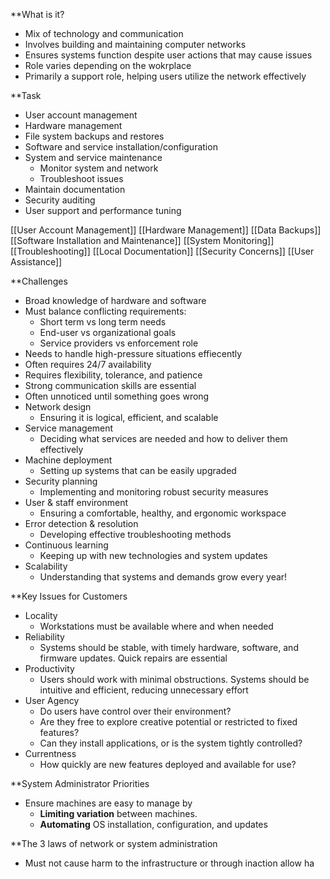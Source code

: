 **What is it?
- Mix of technology and communication
- Involves building and maintaining computer networks
- Ensures systems function despite user actions that may cause issues
- Role varies depending on the wokrplace
- Primarily a support role, helping users utilize the network effectively 

**Task
- User account management
- Hardware management
- File system backups and restores
- Software and service installation/configuration
- System and service maintenance
	- Monitor system and network
	- Troubleshoot issues
- Maintain documentation
- Security auditing
- User support and performance tuning

[[User Account Management]]
[[Hardware Management]]
[[Data Backups]]
[[Software Installation and Maintenance]]
[[System Monitoring]]
[[Troubleshooting]]
[[Local Documentation]]
[[Security Concerns]]
[[User Assistance]]

**Challenges
- Broad knowledge of hardware and software
- Must balance conflicting requirements:
	- Short term vs long term needs
	- End-user vs organizational goals
	- Service providers vs enforcement role
- Needs to handle high-pressure situations effiecently
- Often requires 24/7 availability
- Requires flexibility, tolerance, and patience
- Strong communication skills are essential
- Often unnoticed until something goes wrong
- Network design 
	- Ensuring it is logical, efficient, and scalable
- Service management
	- Deciding what services are needed and how to deliver them effectively
- Machine deployment
	- Setting up systems that can be easily upgraded
- Security planning 
	- Implementing and monitoring robust security measures
- User & staff environment
	- Ensuring a comfortable, healthy, and ergonomic workspace
- Error detection & resolution
	- Developing effective troubleshooting methods
- Continuous learning
	- Keeping up with new technologies and system updates
- Scalability
	- Understanding that systems and demands grow every year!

**Key Issues for Customers
- Locality
	- Workstations must be available where and when needed
- Reliability 
	- Systems should be stable, with timely hardware, software, and firmware updates. Quick repairs are essential
- Productivity
	- Users should work with minimal obstructions. Systems should be intuitive and efficient, reducing unnecessary effort
- User Agency
    - Do users have control over their environment?
    - Are they free to explore creative potential or restricted to fixed features?
    - Can they install applications, or is the system tightly controlled?
- Currentness
    - How quickly are new features deployed and available for use?

**System Administrator Priorities
- Ensure machines are easy to manage by
    - **Limiting variation** between machines.
    - **Automating** OS installation, configuration, and updates

**The 3 laws of network or system administration
- Must not cause harm to the infrastructure or through inaction allow ha
